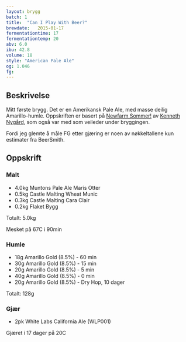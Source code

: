 ```yaml
---
layout: brygg
batch: 1
title:  "Can I Play With Beer?"
brewdate:   2015-01-17
fermentationtime: 17
fermentationtemp: 20
abv: 6.0
ibu: 42.8
volume: 18
style: "American Pale Ale"
og: 1.046
fg:
---
```

## Beskrivelse
Mitt første brygg. Det er en Amerikansk Pale Ale, med masse deilig Amarillo-humle. Oppskriften er basert på [Newfarm Sommer!](http://www.newfarmbrew.com/2012/05/batch-9-newfarm-sommer.html) av [Kenneth Nygård](http://www.newfarmbrew.com/), som også var med som veileder under bryggingen.

Fordi jeg glemte å måle FG etter gjæring er noen av nøkkeltallene kun estimater fra BeerSmith.

## Oppskrift

### Malt
- 4.0kg Muntons Pale Ale Maris Otter
- 0.5kg Castle Malting Wheat Munic
- 0.3kg Castle Malting Cara Clair
- 0.2kg Flaket Bygg

Totalt: 5.0kg

Mesket på 67C i 90min

### Humle
- 18g Amarillo Gold (8.5%) - 60 min
- 30g Amarillo Gold (8.5%) - 15 min
- 20g Amarillo Gold (8.5%) - 5 min
- 40g Amarillo Gold (8.5%) - 0 min
- 20g Amarillo Gold (8.5%) - Dry Hop, 10 dager

Totalt: 128g

### Gjær

- 2pk White Labs California Ale (WLP001)

Gjæret i 17 dager på 20C
